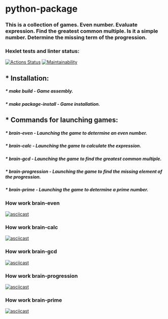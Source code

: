# python-package

### This is a collection of games. Even number. Evaluate expression. Find the greatest common multiple. Is it a simple number. Determine the missing term of the progression.

### Hexlet tests and linter status:

[![Actions Status](https://github.com/CfyRJ/python-project-49/workflows/hexlet-check/badge.svg)](https://github.com/CfyRJ/python-project-49/actions)
[![Maintainability](https://api.codeclimate.com/v1/badges/9af48807eb26ef27a71a/maintainability)](https://codeclimate.com/github/CfyRJ/python-project-49/maintainability)

## * Installation:

#####    * make build - Game assembly.
#####    * make package-install - Game installation.

## *  Commands for launching games:

#####    * *brain-even* - Launching the game to determine an even number.
#####    * *brain-calc* - Launching the game to calculate the expression.
#####    * *brain-gcd* - Launching the game to find the greatest common multiple.
#####    * *brain-progression* - Launching the game to find the missing element of the progression.
#####    * *brain-prime* - Launching the game to determine a prime number.

### How work brain-even
[![asciicast](https://asciinema.org/a/5FpoUui5YEAqURxtaUFztLiwg.svg)](https://asciinema.org/a/5FpoUui5YEAqURxtaUFztLiwg)

### How work brain-calc
[![asciicast](https://asciinema.org/a/4OxPuiLbTGpcZmRNJxvKv9MZ9.svg)](https://asciinema.org/a/4OxPuiLbTGpcZmRNJxvKv9MZ9)

### How work brain-gcd
[![asciicast](https://asciinema.org/a/vdxeXdHC2JMR6TWUd9KEycStk.svg)](https://asciinema.org/a/vdxeXdHC2JMR6TWUd9KEycStk)

### How work brain-progression
[![asciicast](https://asciinema.org/a/Ziiiqssah1tZi7K6bzlSwfsF8.svg)](https://asciinema.org/a/Ziiiqssah1tZi7K6bzlSwfsF8)

### How work brain-prime
[![asciicast](https://asciinema.org/a/vf90Zf5bDxfdUPMUHVtZhEhYt.svg)](https://asciinema.org/a/vf90Zf5bDxfdUPMUHVtZhEhYt)
